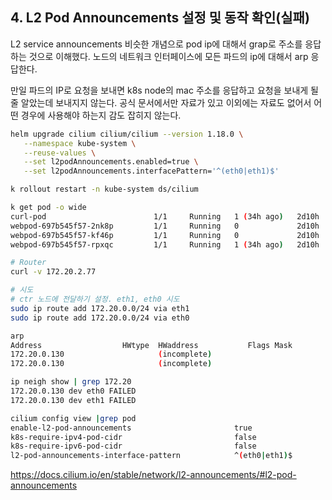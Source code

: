 ## 4. L2 Pod Announcements 설정 및 동작 확인(실패)
L2 service announcements 비슷한 개념으로 pod ip에 대해서 grap로 주소를 응답하는 것으로 이해했다. 노드의 네트워크 인터페이스에 모든 파드의 ip에 대해서 arp 응답한다.

만일 파드의 IP로 요청을 보내면 k8s node의 mac 주소를 응답하고 요청을 보내게 될줄 알았는데 보내지지 않는다. 공식 문서에서만 자료가 있고 이외에는 자료도 없어서 어떤 경우에 사용해야 하는지 감도 잡히지 않는다. 

```sh
helm upgrade cilium cilium/cilium --version 1.18.0 \
   --namespace kube-system \
   --reuse-values \
   --set l2podAnnouncements.enabled=true \
   --set l2podAnnouncements.interfacePattern='^(eth0|eth1)$'

k rollout restart -n kube-system ds/cilium

k get pod -o wide
curl-pod                        1/1     Running   1 (34h ago)   2d10h   172.20.0.102   k8s-ctr   <none>           <none>
webpod-697b545f57-2nk8p         1/1     Running   0             2d10h   172.20.2.77    k8s-w0    <none>           <none>
webpod-697b545f57-kf46p         1/1     Running   0             2d10h   172.20.1.219   k8s-w1    <none>           <none>
webpod-697b545f57-rpxqc         1/1     Running   1 (34h ago)   2d10h   172.20.0.158   k8s-ctr   <none>           <none>

# Router 
curl -v 172.20.2.77

# 시도 
# ctr 노드에 전달하기 설정. eth1, eth0 시도
sudo ip route add 172.20.0.0/24 via eth1
sudo ip route add 172.20.0.0/24 via eth0

arp
Address                  HWtype  HWaddress           Flags Mask            Iface
172.20.0.130                     (incomplete)                              eth0
172.20.0.130                     (incomplete)                              eth1

ip neigh show | grep 172.20
172.20.0.130 dev eth0 FAILED
172.20.0.130 dev eth1 FAILED

cilium config view |grep pod
enable-l2-pod-announcements                       true
k8s-require-ipv4-pod-cidr                         false
k8s-require-ipv6-pod-cidr                         false
l2-pod-announcements-interface-pattern            ^(eth0|eth1)$
```
https://docs.cilium.io/en/stable/network/l2-announcements/#l2-pod-announcements
